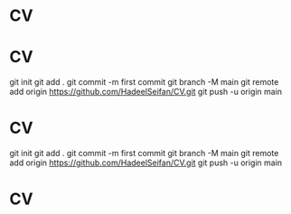 # CV
# CV
git
init
git
add
.
git
commit
-m
first commit
git
branch
-M
main
git
remote
add
origin
https://github.com/HadeelSeifan/CV.git
git
push
-u
origin
main
# CV
git
init
git
add
.
git
commit
-m
first commit
git
branch
-M
main
git
remote
add
origin
https://github.com/HadeelSeifan/CV.git
git
push
-u
origin
main
# CV
